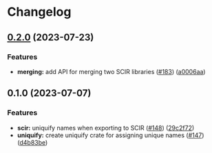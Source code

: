 # Changelog

## [0.2.0](https://github.com/substrate-labs/substrate2/compare/uniquify-v0.1.0...uniquify-v0.2.0) (2023-07-23)


### Features

* **merging:** add API for merging two SCIR libraries ([#183](https://github.com/substrate-labs/substrate2/issues/183)) ([a0006aa](https://github.com/substrate-labs/substrate2/commit/a0006aa4dbe62c2dda66eea306987e56eaabe181))

## 0.1.0 (2023-07-07)


### Features

* **scir:** uniquify names when exporting to SCIR ([#148](https://github.com/substrate-labs/substrate2/issues/148)) ([29c2f72](https://github.com/substrate-labs/substrate2/commit/29c2f729f5a205b144053b61c0d8c0ca2446071b))
* **uniquify:** create uniquify crate for assigning unique names ([#147](https://github.com/substrate-labs/substrate2/issues/147)) ([d4b83be](https://github.com/substrate-labs/substrate2/commit/d4b83be335047052f0cf6ea2bddcdb64ce3141c4))
